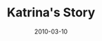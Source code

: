 ---
layout: media
category: media
title: "Katrina's Story"
date: 2010-03-10
description: "Katrina shares her story of freedom."
tag: 
 - free
video: "http://s3.amazonaws.com/crossroads-media/other-media/video/KatrinaInterview.mp4"
video-poster: "http://s3.amazonaws.com/crossroads-media/images/KatrinaInterview-still.jpg"
---